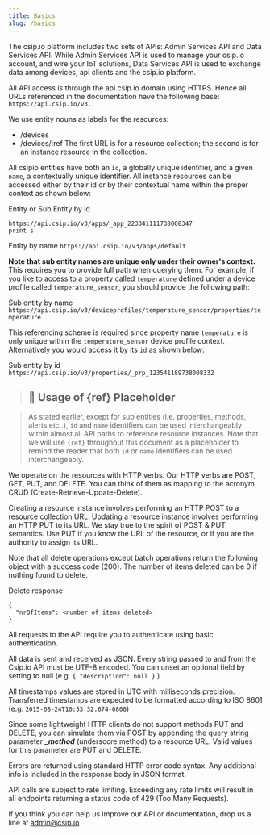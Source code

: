 ```yaml
---
title: Basics
slug: /basics
---
```


The csip.io platform includes two sets of APIs: Admin Services API and Data Services API. While Admin Services API is used to manage your csip.io account, and wire your IoT solutions, Data Services API is used to exchange data among devices, api clients and the csip.io platform.

All API access is through the api.csip.io domain using HTTPS. Hence all URLs referenced in the documentation have the following base: `https://api.csip.io/v3.`

We use entity nouns as labels for the resources:

* /devices
* /devices/:ref
The first URL is for a resource collection; the second is for an instance resource in the collection.

All csipio entities have both an `id`, a globally unique identifier, and a given `name`, a contextually unique identifier. All instance resources can be accessed either by their id or by their contextual name within the proper context as shown below:

Entity or Sub Entity by id
```
https://api.csip.io/v3/apps/_app_223341111738008347
print s
```

Entity by name
```https://api.csip.io/v3/apps/default```

**Note that sub entity names are unique only under their owner's context.** This requires you to provide full path when querying them. For example, if you like to access to a property called `temperature` defined under a device profile called `temperature_sensor`, you should provide the following path:

Sub entity by name
`https://api.csip.io/v3/deviceprofiles/temperature_sensor/properties/temperature`

This referencing scheme is required since property name `temperature` is only unique within the `temperature_sensor` device profile context. Alternatively you would access it by its `id` as shown below:

Sub entity by id
`https://api.csip.io/v3/properties/_prp_123541189738008332`

> ## 🚧 Usage of {ref} Placeholder

> As stated earlier, except for sub entities (i.e. properties, methods, alerts etc..), `id` and `name` identifiers can be used interchangeably within almost all API paths to reference resource instances. Note that we will use `{ref}` throughout this document as a placeholder to remind the reader that both `id` or `name` identifiers can be used interchangeably.

We operate on the resources with HTTP verbs. Our HTTP verbs are POST, GET, PUT, and DELETE. You can think of them as mapping to the acronym CRUD (Create-Retrieve-Update-Delete).

Creating a resource instance involves performing an HTTP POST to a resource collection URL. Updating a resource instance involves performing an HTTP PUT to its URL. We stay true to the spirit of POST & PUT semantics. Use PUT if you know the URL of the resource, or if you are the authority to assign its URL.

Note that all delete operations except batch operations return the following object with a success code (200). The number of items deleted can be 0 if nothing found to delete.

Delete response
```
{ 
  "nrOfItems": <number of items deleted> 
}
```

All requests to the API require you to authenticate using basic authentication.

All data is sent and received as JSON. Every string passed to and from the Csip.io API must be UTF-8 encoded. You can unset an optional field by setting to null (e.g. `{ "description": null }` )

All timestamps values are stored in UTC with milliseconds precision. Transferred timestamps are expected to be formatted according to ISO 8601 (e.g. `2015-08-24T10:53:32.674-0800`)

Since some lightweight HTTP clients do not support methods PUT and DELETE, you can simulate them via POST by appending the query string parameter ***_method*** (underscore method) to a resource URL. Valid values for this parameter are PUT and DELETE.

Errors are returned using standard HTTP error code syntax. Any additional info is included in the response body in JSON format.

API calls are subject to rate limiting. Exceeding any rate limits will result in all endpoints returning a status code of 429 (Too Many Requests).

If you think you can help us improve our API or documentation, drop us a line at admin@csip.io